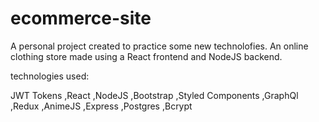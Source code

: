 # ecommerce-site
A personal project created to practice some new technolofies. An online clothing store made using a React frontend and NodeJS backend.


technologies used:

JWT Tokens
,React
,NodeJS
,Bootstrap
,Styled Components
,GraphQl
,Redux
,AnimeJS
,Express
,Postgres
,Bcrypt
